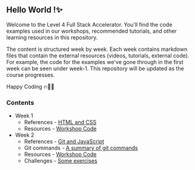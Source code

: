 ## Hello World !✨

Welcome to the Level 4 Full Stack Accelerator. You'll find the code examples used in our workshops, recommended tutorials, and other learning resources in this repository. 

The content is structured week by week. Each week contains markdown files that contain the external resources (videos, tutorials, external code). For example, the code for the examples we've gone through in the first week can be seen under week-1. This repository will be updated as the course progresses.

Happy Coding 🔥🧑‍💻

### Contents

* Week 1
    * References - [HTML and CSS](week-1/README.md)
    * Resources - [Workshop Code](week-1)
* Week 2
    * References - [Git and JavaScript](week-2/README.md)
    * Git commands - [A summary of git commands](week-2/git-commands.md)
    * Resources - [Workshop Code](week-2)
    * Challenges - [Some exercises](week-2/README.md#4-challenges)
<!-- * Week 3
    * References - [More on JavaScript](week-3/README.md)
    * Resources - [Workshop Code](week-3)
* Week 4
    * References - [More on JavaScript part 2](week-4/README.md)
    * Resources - [Workshop Code](week-4)
* Week 5
    * References - [React](week-5/README.md)
    * Resources - [Workshop Code](week-5)
* Week 6
    * References - [More React](week-6/README.md)
    * Resources - [Workshop Code](week-6)
* Week 7
    * References - [Material UI/Redux](week-7/README.md)
    * Resources - [Workshop Code](week-7)
* Week 8
    * References - [Node.js](week-8/README.md)
    * Resources - [Workshop Code](week-8)
* Week 9
    * References - [More NodeJS](week-9/README.md)
    * Resources - [Workshop Code](week-9)
* Week 10
    * References - [Databases and MySQL](week-10/README.md)
    * Resources - [Workshop Code](week-10)
* Week 11
    * References - [](week-11/README.md)
    * Resources - [Workshop Code](week-11)
* Week 12
    * References - [](week-12/README.md)
    * Resources - [Workshop Code](week-12) -->
